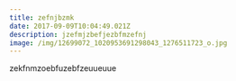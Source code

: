 ```yaml
---
title: zefnjbzmk
date: 2017-09-09T10:04:49.021Z
description: jzefmjzbefjezbfmzefnj
image: /img/12699072_1020953691298043_1276511723_o.jpg
---
```

zekfnmzoebfuzebfzeuueuue
